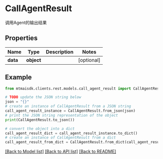 # CallAgentResult

调用Agent的输出结果

## Properties

Name | Type | Description | Notes
------------ | ------------- | ------------- | -------------
**data** | **object** |  | [optional] 

## Example

```python
from mtmaisdk.clients.rest.models.call_agent_result import CallAgentResult

# TODO update the JSON string below
json = "{}"
# create an instance of CallAgentResult from a JSON string
call_agent_result_instance = CallAgentResult.from_json(json)
# print the JSON string representation of the object
print(CallAgentResult.to_json())

# convert the object into a dict
call_agent_result_dict = call_agent_result_instance.to_dict()
# create an instance of CallAgentResult from a dict
call_agent_result_from_dict = CallAgentResult.from_dict(call_agent_result_dict)
```
[[Back to Model list]](../README.md#documentation-for-models) [[Back to API list]](../README.md#documentation-for-api-endpoints) [[Back to README]](../README.md)


